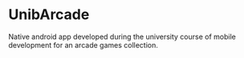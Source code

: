 # UnibArcade
Native android app developed during the university course of mobile development for an arcade games collection.
